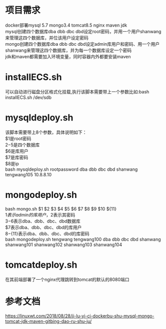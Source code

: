 # 项目需求  
docker部署mysql 5.7 mongo3.4 tomcat8.5 nginx maven jdk  
mysql创建四个数据库dba dbb dbc dbd设定root密码，并用一个用户shanwang来管理这四个数据库，并位该用户设定密码  
mongo创建四个数据库dba dbb dbc dbd设定admin库用户和密码、用一个用户shanwang来管理这四个数据库，并为每一个数据库设定一个密码  
jdk和maven都需要加入环境变量，同时容器内外都要安装maven  
# installECS.sh  
可以自动进行磁盘分区格式化挂载,执行该脚本需要带上一个参数比如:bash installECS.sh /dev/sdb  
# mysqldeploy.sh  
该脚本需要带上8个参数，具体说明如下：  
$1是root密码  
$2-$5是四个数据库  
$6是库用户  
$7是库密码  
$8是ip  
bash mysqldeploy.sh rootpassword dba dbb dbc dbd shanwang tengwang105 10.8.8.10  
# mongodeploy.sh  
bash mongo.sh $1 $2 $3 $4 $5 $6 $7 $8 $9 $10 ${11}  
$1表示admin的库用户，$2表示其密码   
$3-$6表示dba、dbb、dbc、dbd数据库   
$7表示dba、dbb、dbc、dbd的库用户   
$8-${11}表示dba、dbb、dbc、dbd的库密码    
bash mongodeploy.sh tengwang tengwang100 dba dbb dbc dbd shanwang shanwang101 shanwang102 shanwang103 shanwang104  
# tomcatdeploy.sh  
在其前端部署了一个nginx代理跳转到tomcat的默认的8080端口   
# 参考文档  
https://linuxwt.com/2018/08/28/ji-lu-yi-ci-dockerbu-shu-mysql-mongo-tomcat-jdk-maven-gitbing-dao-ru-shu-ju/  



